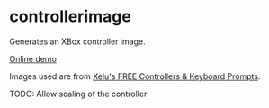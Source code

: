 # controllerimage
Generates an XBox controller image.

[Online demo](https://kinuthedragon.github.io/controllerimage)

Images used are from [Xelu's FREE Controllers & Keyboard Prompts](https://thoseawesomeguys.com/prompts/).

TODO: Allow scaling of the controller
